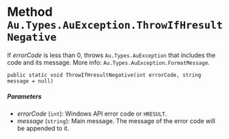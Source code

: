 # Method `Au.Types.AuException.ThrowIfHresultNegative`

If *errorCode* is less than 0, throws `Au.Types.AuException` that includes the code and its message. More info: `Au.Types.AuException.FormatMessage`.

```
public static void ThrowIfHresultNegative(int errorCode, string message = null)
```

##### Parameters

- *errorCode*  (`int`):
    Windows API error code or `HRESULT`.
- *message*  (`string`):
    Main message. The message of the error code will be appended to it.